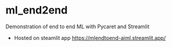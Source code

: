 # ml_end2end
Demonstration of end to end ML with Pycaret and Streamlit
- Hosted on steamlit app https://mlendtoend-aiml.streamlit.app/
